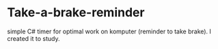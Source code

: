 Take-a-brake-reminder
=====================

simple C# timer for optimal work on komputer (reminder to take brake). I created it to study.